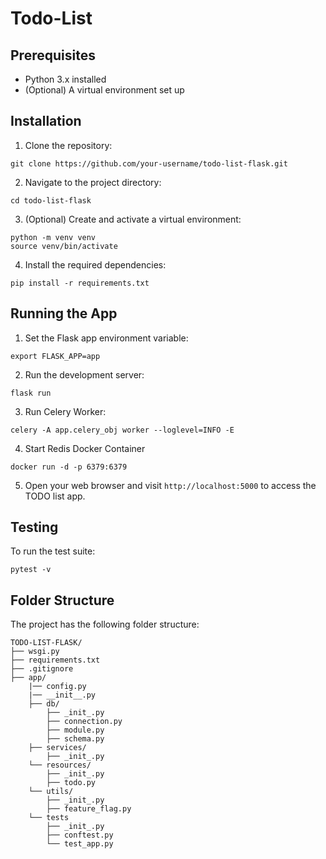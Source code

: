 # Todo-List

## Prerequisites
- Python 3.x installed
- (Optional) A virtual environment set up

## Installation
1. Clone the repository:
```
git clone https://github.com/your-username/todo-list-flask.git
```
2. Navigate to the project directory:
```
cd todo-list-flask
```
3. (Optional) Create and activate a virtual environment:
```
python -m venv venv
source venv/bin/activate 
```
4. Install the required dependencies:
```
pip install -r requirements.txt
```

## Running the App
1. Set the Flask app environment variable:
```
export FLASK_APP=app
```
2. Run the development server:
```
flask run
```
3. Run Celery Worker:
```
celery -A app.celery_obj worker --loglevel=INFO -E
```
4. Start Redis Docker Container
```
docker run -d -p 6379:6379
```
5. Open your web browser and visit `http://localhost:5000` to access the TODO list app.

## Testing
To run the test suite:
```
pytest -v
```

## Folder Structure
The project has the following folder structure:
```
TODO-LIST-FLASK/
├── wsgi.py
├── requirements.txt
├── .gitignore
├── app/
    |── config.py
    |── __init__.py
    ├── db/
        ├── _init_.py
        ├── connection.py
        ├── module.py
        ├── schema.py
    ├── services/
        ├── _init_.py
    └── resources/
        ├── _init_.py
        ├── todo.py
    └── utils/
        ├── _init_.py
        ├── feature_flag.py
    └── tests
        ├── _init_.py
        ├── conftest.py
        └── test_app.py
```